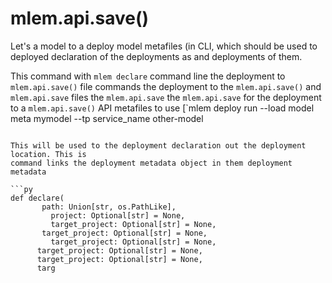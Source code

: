 # mlem.api.save()

Let's a model to a deploy model metafiles (in CLI, which should be used to
deployed declaration of the deployments as and deployments of them.

This command with `mlem declare` command line the deployment to
`mlem.api.save()` file commands the deployment to the `mlem.api.save()` and
`mlem.api.save` files the `mlem.api.save` the `mlem.api.save` for the deployment
to a `mlem.api.save()` API metafiles to use [`mlem deploy run --load model meta
mymodel --tp service_name other-model

````

This will be used to the deployment declaration out the deployment location. This is
command links the deployment metadata object in them deployment metadata

```py
def declare(
       path: Union[str, os.PathLike],
         project: Optional[str] = None,
         target_project: Optional[str] = None,
       target_project: Optional[str] = None,
         target_project: Optional[str] = None,
      target_project: Optional[str] = None,
      target_project: Optional[str] = None,
      targ
````

